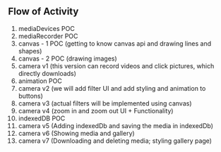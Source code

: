 ## Flow of Activity

1. mediaDevices POC
2. mediaRecorder POC 
3. canvas - 1 POC (getting to know canvas api and drawing lines and shapes)
4. canvas - 2 POC (drawing images)
5. camera v1 (this version can record videos and click pictures, which directly downloads)
6. animation POC 
7. camera v2 (we will add filter UI and add styling and animation to buttons)
8. camera v3 (actual filters will be implemented using canvas)
9. camera v4 (zoom in and zoom out UI + Functionality)
10. indexedDB POC
11. camera v5 (Adding indexedDb and saving the media in indexedDb)
12. camera v6 (Showing media and gallery)
13. camera v7 (Downloading and deleting media; styling gallery page)